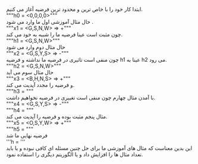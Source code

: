 
   ابتدا کار خود را با خاص ترین و محدود ترین فرضیه آغاز می کنیم.
  <br/>
  """h0 = <0,0,0,0>""" 
   <br/>
  حال مثال آموزشی اول ما وارد می شود .
  <br/>
  """x1 = <G,S,N,W> => +"""
  <br/>
  چون مثبت است عینا فرضیه ما را شبیه به خود  می کند.
   <br/>
  """h1 = <G,S,N,W>""" 
  <br/>
  حال مثال دوم وارد می شود
  <br/>
  """x2 = <G,S,Y,S> => -"""
  <br/>
چون منفی است تاثیری در فرضیه ما نداشته و فرضیه h1 عینا به h2 می رود.
  <br/>
  """h2 = <G,S,N,W>""" 
   <br/>
   حال مثال سوم می آید
     <br/>
  """x3 = <B,H,N,S> => +"""
  <br/>
  و فرضیه را مجدد آپدیت می کند.
  <br/>
  """h3 = <?,?,N,?>"""
  <br/>
  با آمدن مثال چهارم چون منفی است تغییری در فرضیه نخواهیم داشت.
  <br/>
  """x4 = <G,S,Y,S> => -"""
  <br/>
  """h4 = <?,?,N,?>"""
  <br/>
  مثال پنجم مثبت بوده و فرضیه را آپدیت می کند.
  <br/>
  """x5 = <O,S,Y,W> => +"""
  <br/>
  """h5 = <?,?,?,?>"""
  <br/>
  فرضیه نهایی ما شد
  <br/>
  '''h = <?,?,?,?>'''
  <br/> 
این بدین معناست که مثال های آموزشی ما برای حل چنین مسئله ای کافی نبوده و یا باید تعداد مثال ها را افزایش داد و یا الگوریتم دیگری را استفاده نمود.  <br/>
 
